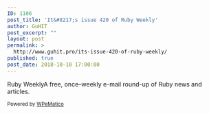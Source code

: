 ```yaml
---
ID: 1106
post_title: 'It&#8217;s issue 420 of Ruby Weekly'
author: GuHIT
post_excerpt: ""
layout: post
permalink: >
  http://www.guhit.pro/its-issue-420-of-ruby-weekly/
published: true
post_date: 2018-10-10 17:00:00
---
```

Ruby WeeklyA free, once&ndash;weekly e-mail round-up of Ruby news and articles.<p class="wpematico_credit"><small>Powered by <a href="http://www.wpematico.com" target="_blank">WPeMatico</a></small></p>